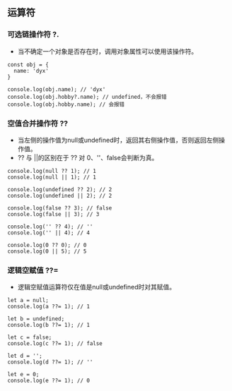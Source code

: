 ## 运算符
### 可选链操作符 ?.
- 当不确定一个对象是否存在时，调用对象属性可以使用该操作符。
```
const obj = {
  name: 'dyx'
}

console.log(obj.name); // 'dyx'
console.log(obj.hobby?.name); // undefined，不会报错
console.log(obj.hobby.name); // 会报错
```
### 空值合并操作符 ??
- 当左侧的操作值为null或undefined时，返回其右侧操作值，否则返回左侧操作值。
- ?? 与 ||的区别在于 ?? 对 0、''、false会判断为真。
```
console.log(null ?? 1); // 1
console.log(null || 1); // 1

console.log(undefined ?? 2); // 2
console.log(undefined || 2); // 2

console.log(false ?? 3); // false
console.log(false || 3); // 3

console.log('' ?? 4); // ''
console.log('' || 4); // 4

console.log(0 ?? 0); // 0
console.log(0 || 5); // 5
```
### 逻辑空赋值 ??=
- 逻辑空赋值运算符仅在值是null或undefined时对其赋值。
```
let a = null;
console.log(a ??= 1); // 1

let b = undefined;
console.log(b ??= 1); // 1

let c = false;
console.log(c ??= 1); // false

let d = '';
console.log(d ??= 1); // ''

let e = 0;
console.log(e ??= 1); // 0
```